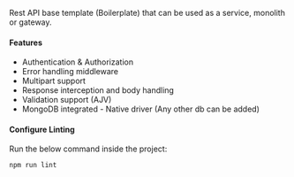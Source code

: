 Rest API base template (Boilerplate) that can be used as a service, monolith or gateway.

#### Features

- Authentication & Authorization
- Error handling middleware
- Multipart support
- Response interception and body handling
- Validation support (AJV)
- MongoDB integrated - Native driver (Any other db can be added)

#### Configure Linting
Run the below command inside the project:
```
npm run lint
```

